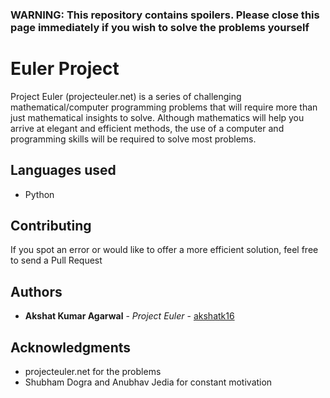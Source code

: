 ### WARNING: This repository contains spoilers. Please close this page immediately if you wish to solve the problems yourself

# Euler Project

Project Euler (projecteuler.net) is a series of challenging mathematical/computer programming problems that will require more than just mathematical insights to solve. Although mathematics will help you arrive at elegant and efficient methods, the use of a computer and programming skills will be required to solve most problems.

## Languages used

* Python

## Contributing

If you spot an error or would like to offer a more efficient solution, feel free to send a Pull Request

## Authors

* **Akshat Kumar Agarwal** - *Project Euler* - [akshatk16](https://github.com/akshatk16)

## Acknowledgments

* projecteuler.net for the problems
* Shubham Dogra and Anubhav Jedia for constant motivation
